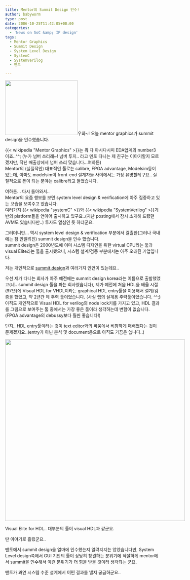 ```yaml
---
title: Mentor의 Summit Design 인수!
author: babyworm
type: post
date: 2006-10-25T11:42:05+00:00
categories:
  - 'News on SoC &amp; IP design'
tags:
  - Mentor Graphics
  - Summit Design
  - System Level Design
  - SystemC
  - SystemVerilog
  - 멘토

---
```

<img loading="lazy" decoding="async" src="https://i0.wp.com/babyworm.net/wordpress/wp-content/uploads/1/cfile2.uf.112C93504D6A7AA13F38CE.jpg?resize=235%2C177" class="alignright" width="235" height="177" alt="" data-recalc-dims="1" />우와~! 오늘 mentor graphics가 summit design을 인수했습니다. 

{{< wikipedia "Mentor Graphics" >}}는 뭐 다 아시다시피 EDA업계의 number3 이죠..^^; (누가 넘버 쓰리래~! 넘버 투지.. 라고 멘토 다니는 제 친구는 이야기할지 모르겠지만, 작년 매출상에서 넘버 쓰리 맞습니다&#8230;여하튼)  
Mentor의 (실질적인) 대표적인 툴로는 calibre, FPGA advantage, Modelsim등이 있는데, 아마도 modelsim이 front-end 설계자들 사이에서는 가장 유명할테구요.. 실질적으로 돈이 되는 분야는 calibre라고 들었습니다.

여하튼&#8230; 다시 돌아와서..  
Mentor의 요즘 행보를 보면 system level design & verification에 아주 집중하고 있는 모습을 보여주고 있습니다.  
여러가지 {{< wikipedia "systemC" >}}와 {{< wikipedia "SystemVerilog" >}}기반의 platform들을 연이어 출시하고 있구요..(지난 posting에서 잠시 소개해 드렸던 AVM도 있습니다만..) 투자도 열심인 듯 하더군요.

그러더니만&#8230; 역시 system level design & verification 부분에서 걸출한(그러나 국내에는 참 안알려진) summit design을 인수 했습니다.  
summit design은 2000년도에 이미 시스템 디자인을 위한 virtual CPU라는 툴과 visual Elite라는 툴을 출시했으니, 시스템 설계/검증 부분에서는 아주 오래된 기업입니다. 

저는 개인적으로 [summit design][1]과 여러가지 인연이 있는데요..

우선 제가 다니는 회사가 아주 예전에는 summit design korea라는 이름으로 출발했었고(네.. summit design 툴을 파는 회사였습니다), 제가 예전에 처음 HDL을 배울 시절(97년)에 Visual HDL for VHDL이라는 graphical HDL entry툴을 이용해서 설계/검증을 했었고, 약 2년간 제 주력 툴이었습니다. (사실 랩의 설계용 주력툴이었습니다. ^^;)  
아직도 개인적으로 Visual HDL for verilog의 node lock키를 가지고 있고, HDL 결과를 그림으로 보여주는 툴 중에서는 가장 좋은 툴이라 생각하는데 변함이 없습니다. (FPGA advantage의 debussy보다 훨씬 좋습니다!)

단지.. HDL entry툴이라는 것이 text editor와의 싸움에서 비참하게 패배했다는 것이 문제겠지요..(entry가 아닌 분석 및 document용으로 아직도 가끔은 씁니다..)  


<div style="width: 592px" class="wp-caption aligncenter">
  <img loading="lazy" decoding="async" src="https://i0.wp.com/babyworm.net/wordpress/wp-content/uploads/1/cfile1.uf.11613D4F4D6A7AA1251A70.gif?resize=582%2C589" width="582" height="589" alt="" data-recalc-dims="1" />
  
  <p class="wp-caption-text">
    Visual Elite for HDL.. 대부분의 툴이 visual HDL과 같군요.
  </p>
</div>

  
딴 이야기로 흘렀군요..

맨토에서 summit design을 얼마에 인수했는지 알려지지는 않았습니다만, System Level design쪽에서 GUI 기반의 툴이 상당히 창궐하는 분위기에 적절하게 mentor에서 summit을 인수해서 이런 분위기가 더 힘을 받을 것이라 생각되는 군요. 

맨토가 과연 시스템 수준 설게에서 어떤 결과를 낼지 궁금하군요..

 [1]: http://www.summit-design.com/